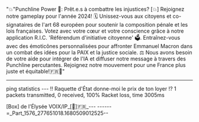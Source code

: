 "💥"Punchline Power 🥊: Prêt.e.s à combattre les injustices? [💥] Rejoignez notre gameplay pour l'année 2024! 🗓️ Unissez-vous aux citoyens et co-signataires de l'art 68 européen pour soutenir la composition pénale et les lois françaises. Votez avec votre cœur et votre conscience grâce à notre application R.I.C. 'Référendum d'initiative citoyenne' 🗳️. Entraînez-vous avec des émoticônes personnalisées pour affronter Emmanuel Macron dans un combat des idées pour la PAIX et la justice sociale. ⚖️ Nous avons besoin de votre aide pour intégrer de l'IA et diffuser notre message à travers des Punchline percutantes. Rejoignez notre mouvement pour une France plus juste et équitable!🇫🇷💬"

---
ping statistics --- !! Raquette d'État donne-moi le prix de ton loyer !?
1 packets transmitted, 0 received, 100% Racket loss, time 3005ms

[Box] de l'Élysée VOIX/IP_[📱]🇫🇷_--- ------=_Part_1576_277651018.1680509012525--